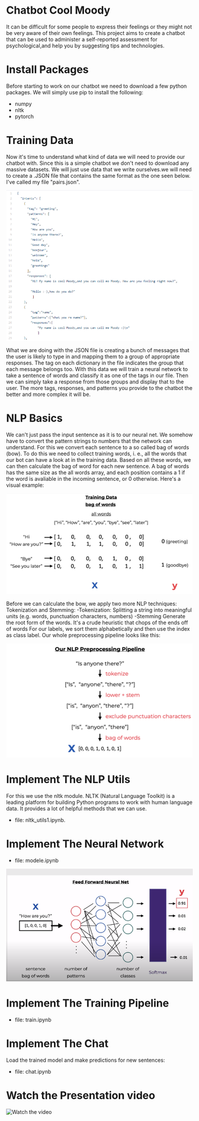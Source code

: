 # Chatbot Cool Moody
It can be difficult for some people to express their feelings or they might not be very aware of their own feelings. This project aims to create a chatbot that can be used to administer a self-reported assessment for psychological,and help you by suggesting tips and technologies.  

# Install Packages
Before starting to work on our chatbot we need to download a few python packages.
We will simply use pip to install the following:
- numpy
- nltk
- pytorch

# Training Data
Now it's time to understand what kind of data we will need to provide our chatbot with. Since this is a simple chatbot we don't need to download any massive datasets. We will just use data that we write ourselves.we will need to create a .JSON file that contains the same format as the one seen below. I've called my file "pairs.json".


![alt text](https://github.com/chaimaeAH/chatbot/blob/master/pairs_img.png)


What we are doing with the JSON file is creating a bunch of messages that the user is likely to type in and mapping them to a group of appropriate responses. The tag on each dictionary in the file indicates the group that each message belongs too. With this data we will train a neural network to take a sentence of words and classify it as one of the tags in our file. Then we can simply take a response from those groups and display that to the user. The more tags, responses, and patterns you provide to the chatbot the better and more complex it will be.

#  NLP Basics
We can't just pass the input sentence as it is to our neural net. We somehow have to convert the pattern strings to numbers that the network can understand. For this we convert each sentence to a so called bag of words (bow). To do this we need to collect training words, i. e., all the words that our bot can have a look at in the training data. Based on all these words, we can then calculate the bag of word for each new sentence. A bag of words has the same size as the all words array, and each position contains a 1 if the word is avaliable in the incoming sentence, or 0 otherwise. Here's a visual example:


![alt text](https://github.com/chaimaeAH/chatbot/blob/master/nlp_basic1.png)


Before we can calculate the bow, we apply two more NLP techniques: Tokenization and Stemming:
-Tokenization: Splitting a string into meaningful units (e.g. words, punctuation characters, numbers)
-Stemming Generate the root form of the words. It's a crude heuristic that chops of the ends off of words
For our labels, we sort them alphabetically and then use the index as class label. Our whole preprocessing pipeline looks like this:


![alt text](https://github.com/chaimaeAH/chatbot/blob/master/nlp_basic2.png)



# Implement The NLP Utils
For this we use the nltk module. NLTK (Natural Language Toolkit) is a leading platform for building Python programs to work with human language data. It provides a lot of helpful methods that we can use.
- file: nltk_utils1.ipynb.

# Implement The Neural Network

- file: modele.ipynb

![alt text](https://github.com/chaimaeAH/chatbot/blob/master/model_pic.png)

# Implement The Training Pipeline

- file: train.ipynb

# Implement The Chat
Load the trained model and make predictions for new sentences:

- file: chat.ipynb

# Watch the Presentation video 

![Watch the video](https://www.youtube.com/watch?v=ZLMJkteeuOI&t=61s)

